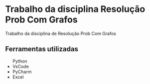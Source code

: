 <h1>Trabalho da disciplina Resolução Prob Com Grafos</h1>
<p>Trabalho da disciplina de Resolução Prob Com Grafos<p>
<h2>Ferramentas utilizadas</h2>
<ul
    <li>Python</li>
    <li>VsCode</li>
    <li>PyCharm</li>
    <li>Excel</li>
    </ul>
